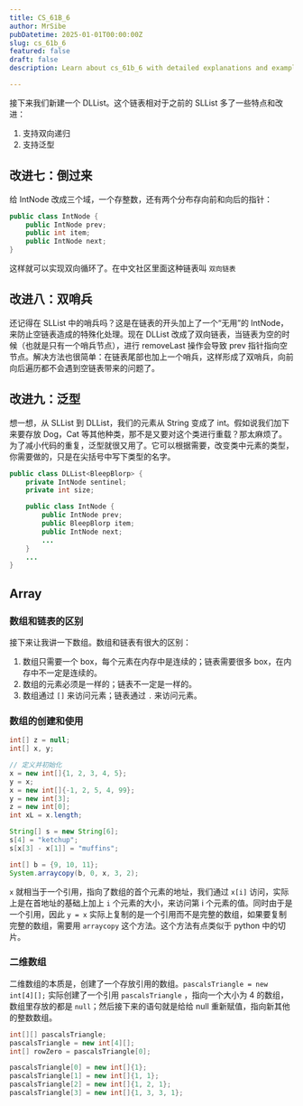 ```yaml
---
title: CS_61B_6
author: MrSibe
pubDatetime: 2025-01-01T00:00:00Z
slug: cs_61b_6
featured: false
draft: false
description: Learn about cs_61b_6 with detailed explanations and examples.

---
```

接下来我们新建一个 DLList。这个链表相对于之前的 SLList 多了一些特点和改进：

1. 支持双向递归
2. 支持泛型

## 改进七：倒过来

给 IntNode 改成三个域，一个存整数，还有两个分布存向前和向后的指针：

```java
public class IntNode {
    public IntNode prev;
    public int item;
    public IntNode next;
}
```

这样就可以实现双向循环了。在中文社区里面这种链表叫 `双向链表`

## 改进八：双哨兵

还记得在 SLList 中的哨兵吗？这是在链表的开头加上了一个“无用”的 IntNode，来防止空链表造成的特殊化处理。现在 DLList 改成了双向链表，当链表为空的时候（也就是只有一个哨兵节点），进行 removeLast 操作会导致 prev 指针指向空节点。解决方法也很简单：在链表尾部也加上一个哨兵，这样形成了双哨兵，向前向后遍历都不会遇到空链表带来的问题了。

## 改进九：泛型

想一想，从 SLList 到 DLList，我们的元素从 String 变成了 int。假如说我们加下来要存放 Dog，Cat 等其他种类，那不是又要对这个类进行重载？那太麻烦了。为了减小代码的重复，泛型就很又用了。它可以根据需要，改变类中元素的类型，你需要做的，只是在尖括号中写下类型的名字。

```java
public class DLList<BleepBlorp> {
    private IntNode sentinel;
    private int size;

    public class IntNode {
        public IntNode prev;
        public BleepBlorp item;
        public IntNode next;
        ...
    }
    ...
}
```

## Array

### 数组和链表的区别

接下来让我讲一下数组。数组和链表有很大的区别：
1. 数组只需要一个 box，每个元素在内存中是连续的；链表需要很多 box，在内存中不一定是连续的。
2. 数组的元素必须是一样的；链表不一定是一样的。
3. 数组通过 `[]` 来访问元素；链表通过 `.` 来访问元素。

### 数组的创建和使用

```java
int[] z = null;
int[] x, y;

// 定义并初始化
x = new int[]{1, 2, 3, 4, 5};
y = x;
x = new int[]{-1, 2, 5, 4, 99};
y = new int[3];
z = new int[0];
int xL = x.length;

String[] s = new String[6];
s[4] = "ketchup";
s[x[3] - x[1]] = "muffins";

int[] b = {9, 10, 11};
System.arraycopy(b, 0, x, 3, 2);
```

`x` 就相当于一个引用，指向了数组的首个元素的地址，我们通过 `x[i]` 访问，实际上是在首地址的基础上加上 `i` 个元素的大小，来访问第 i 个元素的值。同时由于是一个引用，因此 `y = x` 实际上复制的是一个引用而不是完整的数组，如果要复制完整的数组，需要用 `arraycopy` 这个方法。这个方法有点类似于 python 中的切片。

### 二维数组

二维数组的本质是，创建了一个存放引用的数组。`pascalsTriangle = new int[4][];` 实际创建了一个引用 `pascalsTriangle` ，指向一个大小为 4 的数组，数组里存放的都是 `null`；然后接下来的语句就是给给 null 重新赋值，指向新其他的整数数组。

```java
int[][] pascalsTriangle;
pascalsTriangle = new int[4][];
int[] rowZero = pascalsTriangle[0];

pascalsTriangle[0] = new int[]{1};
pascalsTriangle[1] = new int[]{1, 1};
pascalsTriangle[2] = new int[]{1, 2, 1};
pascalsTriangle[3] = new int[]{1, 3, 3, 1};
```
